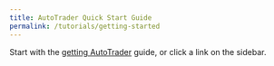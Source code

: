 ```yaml
---
title: AutoTrader Quick Start Guide
permalink: /tutorials/getting-started
---
```


Start with the [getting AutoTrader](tutorials/getting-autotrader) guide, or click a link on the sidebar.

